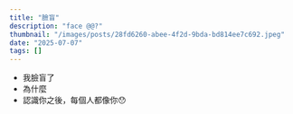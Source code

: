 ```yaml
---
title: "臉盲"
description: "face @@?"
thumbnail: "/images/posts/28fd6260-abee-4f2d-9bda-bd814ee7c692.jpeg"
date: "2025-07-07"
tags: []
---
```

- 我臉盲了
- 為什麼
- 認識你之後，每個人都像你😯
